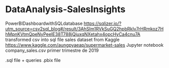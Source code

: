 # DataAnalysis-SalesInsights
PowerBIDashboardwithSQLdatabase
https://sqlizer.io/?utm_source=csv2sql_blog#/result/3AhSIm1RVkSuGQ2hpbRkIv7rHRmkoz7HhMpnKVtmQpeNyPeeIE38T788jQjuxqNXetahx4opcHyCa4cnu7A transformed csv into sql file
sales dataset from Kaggle https://www.kaggle.com/aungpyaeap/supermarket-sales
Jupyter notebook
company_sales.csv
primer trimestre de 2019


.sql file + queries
.pbix file

